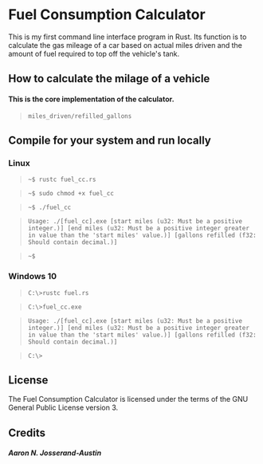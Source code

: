 # Fuel Consumption Calculator

This is my first command line interface program in Rust. Its function is to calculate the gas mileage of a car based on actual miles driven and the amount of fuel required to top off the vehicle's tank.
 
## How to calculate the milage of a vehicle

#### This is the core implementation of the calculator.

> `miles_driven/refilled_gallons`

## Compile for your system and run locally

### Linux
> `~$ rustc fuel_cc.rs`

> `~$ sudo chmod +x fuel_cc`

> `~$ ./fuel_cc`

> `Usage: ./[fuel_cc].exe [start miles (u32: Must be a positive integer.)] [end miles (u32: Must be a positive integer greater in value than the 'start miles' value.)] [gallons refilled (f32: Should contain decimal.)]`

> `~$ `

### Windows 10
> `C:\>rustc fuel.rs`

> `C:\>fuel_cc.exe`

> `Usage: ./[fuel_cc].exe [start miles (u32: Must be a positive integer.)] [end miles (u32: Must be a positive integer greater in value than the 'start miles' value.)] [gallons refilled (f32: Should contain decimal.)]`

> `C:\>`

## License
The Fuel Consumption Calculator is licensed under the terms of the GNU General Public License version 3.

## Credits
##### Aaron N. Josserand-Austin
